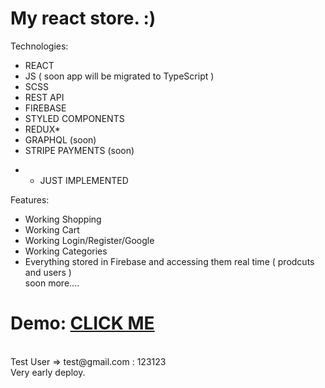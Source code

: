 # My react store. :)

Technologies:<br/>

-   REACT<br/>
-   JS ( soon app will be migrated to TypeScript )
-   SCSS
-   REST API
-   FIREBASE
-   STYLED COMPONENTS
-   REDUX\*
-   GRAPHQL (soon)
-   STRIPE PAYMENTS (soon)

*   -   JUST IMPLEMENTED

Features:

-   Working Shopping
-   Working Cart
-   Working Login/Register/Google
-   Working Categories
-   Everything stored in Firebase and accessing them real time ( prodcuts and users )
    <br />soon more....

<h1>Demo: <a href='https://jdclothing-store.netlify.app'>CLICK ME</a></h1>
<br /> Test User => test@gmail.com : 123123
<br/>Very early deploy.
